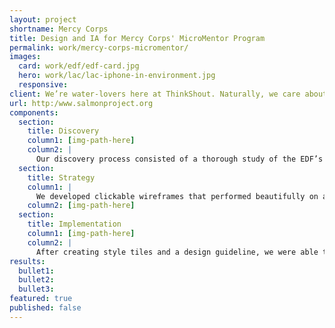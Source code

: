 ```yaml
---
layout: project
shortname: Mercy Corps
title: Design and IA for Mercy Corps' MicroMentor Program
permalink: work/mercy-corps-micromentor/
images:
  card: work/edf/edf-card.jpg
  hero: work/lac/lac-iphone-in-environment.jpg
  responsive:
client: We’re water-lovers here at ThinkShout. Naturally, we care about what lives in them as well. So when we met with the Environmental Defense Fund to talk about seafood preservation, we were all ears. Through science and economics, they advocate for seafood preservation and conscientious seafood consumption, and EDF wanted to be able to reach consumers whether they were at home or at the market.  Working with their internal development team, we set about redesigning the user experience for the Seafood Selector, a long-standing consumer advocacy tool. 
url: http:/www.salmonproject.org
components:
  section:
    title: Discovery
    column1: [img-path-here]
    column2: |
      Our discovery process consisted of a thorough study of the EDF’s target audiences and the creation of a performance benchmark based on existing analytics.  We also reached out to stakeholders to get a better sense of what visual impact they wanted to make with this tool. 
  section:
    title: Strategy
    column1: |
      We developed clickable wireframes that performed beautifully on a variety of devices. As usual, our mobile-first approach ensured that users could easily navigate the tool no matter how they chose to browse. 
    column2: [img-path-here]
  section:
    title: Implementation
    column1: [img-path-here]
    column2: |
      After creating style tiles and a design guideline, we were able to successfully hand it off to the internal development team and help re-introduce the Seafood Selector to the world. The result was a highly interactive, easy-to-use chart that informed consumers about the economic impact of their seafood choice as well as the contaminants often found in those fish. 
results:
  bullet1: 
  bullet2: 
  bullet3: 
featured: true
published: false
---
```




